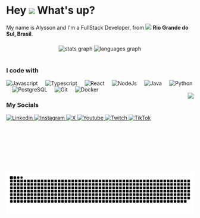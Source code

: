 <h1> Hey <img src="https://emojis.slackmojis.com/emojis/images/1577305505/7373/hand_wave.gif?1577305505" width="50" /> What's up?</h1>

<p> My name is Alysson and I'm a FullStack Developer, from <img src="https://cdn-icons-png.flaticon.com/128/197/197386.png" width="17" /> <b>Rio Grande do Sul, Brasil</b>. </p>

###

<div align="center">
  <img src="https://github-readme-stats.vercel.app/api?username=alyssonzanchi&hide_title=false&hide_rank=false&show_icons=true&include_all_commits=true&count_private=true&disable_animations=false&theme=dracula&locale=en&hide_border=false" height="150" alt="stats graph"  />
  <img src="https://github-readme-stats.vercel.app/api/top-langs?username=alyssonzanchi&locale=en&hide_title=false&layout=compact&card_width=320&langs_count=5&theme=dracula&hide_border=false" height="150" alt="languages graph"  />
</div>

<br>

### I code with

<div align="left">
  <img src="https://cdn.jsdelivr.net/gh/devicons/devicon/icons/javascript/javascript-original.svg" height="30" alt="Javascript"  />
  <img width="12" />
  <img src="https://cdn.jsdelivr.net/gh/devicons/devicon/icons/typescript/typescript-original.svg" height="30" alt="Typescript"  />
  <img width="12" />
  <img src="https://cdn.jsdelivr.net/gh/devicons/devicon/icons/react/react-original.svg" height="30" alt="React"  />
  <img width="12" />
  <img src="https://cdn.jsdelivr.net/gh/devicons/devicon/icons/nodejs/nodejs-original.svg" height="30" alt="NodeJs"  />
  <img width="12" />
  <img src="https://cdn.jsdelivr.net/gh/devicons/devicon/icons/java/java-original.svg" height="30" alt="Java"  />
  <img width="12" />
  <img src="https://cdn.jsdelivr.net/gh/devicons/devicon/icons/python/python-original.svg" height="30" alt="Python"  />
  <img width="12" />
  <img src="https://cdn.jsdelivr.net/gh/devicons/devicon/icons/postgresql/postgresql-original.svg" height="30" alt="PostgreSQL"  />
  <img width="12" />
  <img src="https://cdn.jsdelivr.net/gh/devicons/devicon/icons/git/git-original.svg" height="30" alt="Git"  />
  <img width="12" />
  <img src="https://cdn.jsdelivr.net/gh/devicons/devicon/icons/docker/docker-original.svg" height="30" alt="Docker"  />
</div>

<img align="right" height="215" src="https://cdn.dribbble.com/users/730703/screenshots/6581243/avento.gif"  />

### My Socials

<div align="left">
  <a href="https://www.linkedin.com/in/alyssonzanchi/" target="_blank">
    <img src="https://img.shields.io/static/v1?message=LinkedIn&logo=linkedin&label=&color=0077B5&logoColor=white&labelColor=&style=for-the-badge" height="35" alt="Linkedin"  />
  </a>
  <a href="https://www.instagram.com/alyssonzanchi/" target="_blank">
    <img src="https://img.shields.io/static/v1?message=Instagram&logo=instagram&label=&color=E4405F&logoColor=white&labelColor=&style=for-the-badge" height="35" alt="Instagram"  />
  </a>
  <a href="https://x.com/AlyZanchi" target="_blank">
    <img src="https://img.shields.io/static/v1?message=X&logo=X&label=&color=000&logoColor=white&labelColor=&style=for-the-badge" height="35" alt="X"  />
  </a>


  <a href="https://www.youtube.com/@ALYZN" target="_blank">
    <img src="https://img.shields.io/static/v1?message=Youtube&logo=youtube&label=&color=FF0000&logoColor=white&labelColor=&style=for-the-badge" height="35" alt="Youtube"  />
  </a>
  <a href="https://www.twitch.tv/alyzn" target="_blank">
    <img src="https://img.shields.io/static/v1?message=Twitch&logo=twitch&label=&color=9146FF&logoColor=white&labelColor=&style=for-the-badge" height="35" alt="Twitch"  />
  </a>
  <a href="https://www.tiktok.com/@alyssonzanchi" target="_blank">
    <img src="https://img.shields.io/badge/TikTok-%23000000.svg?style=for-the-badge&logo=TikTok&logoColor=white" height="35" alt="TikTok"  />
  </a>
</div>

###

<br clear="both">

<img src="https://raw.githubusercontent.com/alyssonzanchi/alyssonzanchi/output/snake.svg" alt="Snake animation" />

###
